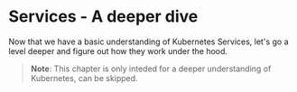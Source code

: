 # Services - A deeper dive

Now that we have a basic understanding of Kubernetes Services, let's go a level deeper and figure out how they work under the hood. 

> **Note**: This chapter is only inteded for a deeper understanding of Kubernetes, can be skipped.
